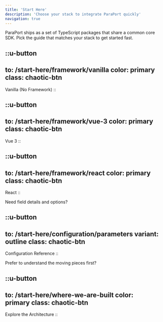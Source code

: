 ```yaml
---
title: 'Start Here'
description: 'Choose your stack to integrate ParaPort quickly'
navigation: true
---
```


ParaPort ships as a set of TypeScript packages that share a common core SDK. Pick the guide that matches your stack to get started fast.

::u-button
---
to: /start-here/framework/vanilla
color: primary
class: chaotic-btn
---
Vanilla (No Framework)
::

::u-button
---
to: /start-here/framework/vue-3
color: primary
class: chaotic-btn
---
Vue 3
::

::u-button
---
to: /start-here/framework/react
color: primary
class: chaotic-btn
---
React
::

Need field details and options?

::u-button
---
to: /start-here/configuration/parameters
variant: outline
class: chaotic-btn
---
Configuration Reference
::

Prefer to understand the moving pieces first?

::u-button
---
to: /start-here/where-we-are-built
color: primary
class: chaotic-btn
---
Explore the Architecture
::
